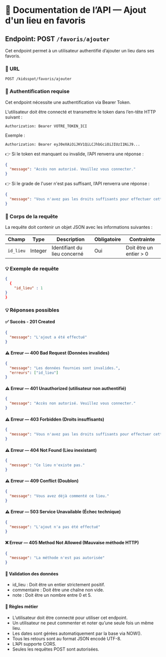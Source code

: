 # 📌 Documentation de l’API — Ajout d'un lieu en favoris

## Endpoint: POST `/favoris/ajouter`

Cet endpoint permet à un utilisateur authentifié d’ajouter un lieu dans ses favoris.

### 🧭 URL

```
POST /kidsspot/favoris/ajouter
```

### 🔐 Authentification requise

Cet endpoint nécessite une authentification via Bearer Token.

L’utilisateur doit être connecté et transmettre le token dans l’en-tête HTTP suivant :

```
Authorization: Bearer VOTRE_TOKEN_ICI
```
Exemple :
```
Authorization: Bearer eyJ0eXAiOiJKV1QiLCJhbGciOiJIUzI1NiJ9...
```
👉 Si le token est manquant ou invalide, l’API renverra une réponse :
```json
{
  "message": "Accès non autorisé. Veuillez vous connecter."
}
```
👉 Si le grade de l'user n'est pas suffisant, l’API renverra une réponse :
```json
{
  "message": "Vous n'avez pas les droits suffisants pour effectuer cette action."
}
```

### 💾 Corps de la requête

La requête doit contenir un objet JSON avec les informations suivantes :

| Champ           | Type    | Description                           | Obligatoire | Contrainte |
|-----------------|---------|---------------------------------------|-------------|-----|
| `id_lieu`       | Integer | Identifiant du lieu concerné| Oui | Doit être un entier > 0 |

### 💡 Exemple de requête

```json
{
  {
    "id_lieu" : 1
}
}
```

### 💡 Réponses possibles

#### ✅ Succès - 201 Created

```json
{
  "message": "L'ajout a été effectué"
}
```

#### ⚠️ Erreur — 400 Bad Request (Données invalides)

```json
{
  "message": "Les données fournies sont invalides.",
  "erreurs": ["id_lieu"]
}
```

#### ⚠️ Erreur — 401 Unauthorized (utilisateur non authentifié)

```json
{
  "message": "Accès non autorisé. Veuillez vous connecter."
}
```

#### ⚠️ Erreur — 403 Forbidden (Droits insuffisants)

```json
{
  "message": "Vous n'avez pas les droits suffisants pour effectuer cette action."
}
```

#### ⚠️ Erreur — 404 Not Found (Lieu inexistant)

```json
{
  "message": "Ce lieu n'existe pas."
}
```

#### ⚠️ Erreur — 409 Conflict (Doublon)

```json
{
  "message": "Vous avez déjà commenté ce lieu."
}
```

#### ⚠️ Erreur — 503 Service Unavailable (Échec technique)

```json
{
  "message": "L'ajout n'a pas été effectué"
}
```

#### ❌ Erreur — 405 Method Not Allowed (Mauvaise méthode HTTP)

```json
{
  "message": "La méthode n'est pas autorisée"
}
```

#### 🧪 Validation des données
- id_lieu : Doit être un entier strictement positif.
- commentaire : Doit être une chaîne non vide.
- note : Doit être un nombre entre 0 et 5.

#### 📜 Règles métier
- L’utilisateur doit être connecté pour utiliser cet endpoint.
- Un utilisateur ne peut commenter et noter qu’une seule fois un même lieu.
- Les dates sont gérées automatiquement par la base via NOW().
- Tous les retours sont au format JSON encodé UTF-8.
- L’API supporte CORS.
- Seules les requêtes POST sont autorisées.
